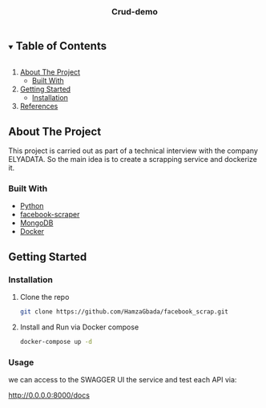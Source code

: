 


<!-- PROJECT LOGO -->
<br />
<p align="center">

  <h3 align="center">Crud-demo</h3>

  
</p>



<!-- TABLE OF CONTENTS -->
<details open="open">
  <summary><h2 style="display: inline-block">Table of Contents</h2></summary>
  <ol>
    <li>
      <a href="#about-the-project">About The Project</a>
      <ul>
        <li><a href="#built-with">Built With</a></li>
      </ul>
    </li>
    <li>
      <a href="#getting-started">Getting Started</a>
      <ul>
        <li><a href="#installation">Installation</a></li>
      </ul>
    </li>
    <li><a href="#references">References</a></li>
  </ol>
</details>



<!-- ABOUT THE PROJECT -->
## About The Project

This project is carried out as part of a technical interview with the company ELYADATA.
So the main idea is to create a scrapping service and dockerize it.

### Built With

* [Python](https://www.python.org/)
* [facebook-scraper](https://github.com/kevinzg/facebook-scraper)
* [MongoDB](https://www.mongodb.com/)
* [Docker](https://www.docker.com/)




<!-- GETTING STARTED -->
## Getting Started


### Installation

1. Clone the repo
   ```sh
   git clone https://github.com/HamzaGbada/facebook_scrap.git
   ```
2. Install and Run via Docker compose
   ```sh
   docker-compose up -d
   ```
### Usage

we can access to the SWAGGER UI the service and test each API via:

http://0.0.0.0:8000/docs

